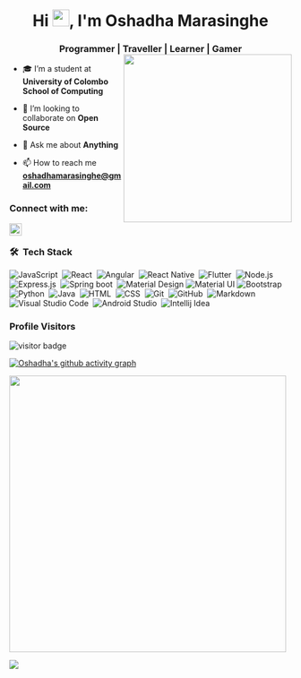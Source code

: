 <h1 align="center">Hi <img src="https://github.com/rahulkarda/rahulkarda/blob/main/wave.gif?raw=true" width="30">, I'm Oshadha Marasinghe</h1>
<h3 align="center">

Programmer | Traveller | Learner | Gamer
<img src="https://c.tenor.com/flflC6GFzO8AAAAd/sultan-alrefaei-programmer.gif" align="right" height="300">
</h3>


- 🎓 I’m a student at **University of Colombo School of Computing**

- 👯 I’m looking to collaborate on **Open Source**

- 💬 Ask me about **Anything**

- 📫 How to reach me **oshadhamarasinghe@gmail.com**


### Connect with me:


[<img align="left" alt="Oshadha Marasinghe | YouTube" width="22px" src="https://cdn-icons-png.flaticon.com/512/124/124010.png" />][facebook]
<!-- [<img align="left" alt="Oshadha Marasinghe | Twitter" width="22px" src="https://cdn-icons-png.flaticon.com/512/906/906377.png" />][telegram]
[<img align="left" alt="oshadhaeshan | LinkedIn" width="22px" src="https://cdn.jsdelivr.net/npm/simple-icons@v3/icons/linkedin.svg" />][linkedin]
[<img align="left" alt="Oshadha Marasinghe | Instagram" width="22px" src="https://cdn.jsdelivr.net/npm/simple-icons@v3/icons/instagram.svg" />][instagram] -->

<br />

### 🛠 &nbsp;Tech Stack


![JavaScript](https://img.shields.io/badge/-JavaScript-05122A?style=flat&logo=javascript)&nbsp;
![React](https://img.shields.io/badge/-React-05122A?style=flat&logo=react)&nbsp;
![Angular](https://img.shields.io/badge/-Angular-05122A?style=flat&logo=Angular&logoColor=dd1b16)&nbsp;
![React Native](https://img.shields.io/badge/-React%20Native-05122A?style=flat&logo=react)&nbsp;
![Flutter](https://img.shields.io/badge/-Flutter-05122A?style=flat&logo=flutter)&nbsp;
![Node.js](https://img.shields.io/badge/-Node.js-05122A?style=flat&logo=node.js)&nbsp;
![Express.js](https://img.shields.io/badge/-Express.js-05122A?style=flat&logo=express)&nbsp;
![Spring boot](https://img.shields.io/badge/-Spring%20boot-05122A?style=flat&logo=spring-boot)&nbsp;
![Material Design](https://img.shields.io/badge/-Material%20Design-05122A?style=flat&logo=material-design&logoColor=563D7C)
![Material UI](https://img.shields.io/badge/-Material%20UI-05122A?style=flat&logo=mui&logoColor=0000FF)
![Bootstrap](https://img.shields.io/badge/-Bootstrap-05122A?style=flat&logo=bootstrap&logoColor=563D7C)\
![Python](https://img.shields.io/badge/-Python-05122A?style=flat&logo=python)&nbsp;
![Java](https://img.shields.io/badge/-Java-05122A?style=flat&logo=Java)&nbsp;
![HTML](https://img.shields.io/badge/-HTML-05122A?style=flat&logo=HTML5)&nbsp;
![CSS](https://img.shields.io/badge/-CSS-05122A?style=flat&logo=CSS3&logoColor=1572B6)&nbsp;
![Git](https://img.shields.io/badge/-Git-05122A?style=flat&logo=git)&nbsp;
![GitHub](https://img.shields.io/badge/-GitHub-05122A?style=flat&logo=github)&nbsp;
![Markdown](https://img.shields.io/badge/-Markdown-05122A?style=flat&logo=markdown)\
![Visual Studio Code](https://img.shields.io/badge/-Visual%20Studio%20Code-05122A?style=flat&logo=visual-studio-code&logoColor=007ACC)&nbsp;
![Android Studio](https://img.shields.io/badge/-Android%20Studio-05122A?style=flat&logo=android-studio&logoColor=3DDC84)&nbsp;
![Intellij Idea](https://img.shields.io/badge/-Intellij%20Idea-05122A?style=flat&logo=intellij-idea)&nbsp;
<br />
### Profile Visitors 
![visitor badge](https://visitor-badge.glitch.me/badge?page_id=oshadha123.visitor-badge&left_color=blue&right_color=yellow)
<br />

[![Oshadha's github activity graph](https://activity-graph.herokuapp.com/graph?username=oshadha123&bg_color=ffffff&color=777777&line=ff5200&point=1adbce&area=true&hide_border=true)](https://github.com/oshadha123/github-readme-activity-graph)


<!-- <h3 align="left">Languages and Tools:</h3>
<p align="left"> <a href="https://getbootstrap.com" target="_blank"> <img src="https://raw.githubusercontent.com/devicons/devicon/master/icons/bootstrap/bootstrap-plain-wordmark.svg" alt="bootstrap" width="40" height="40"/> </a> <a href="https://www.cprogramming.com/" target="_blank"> <img src="https://raw.githubusercontent.com/devicons/devicon/master/icons/c/c-original.svg" alt="c" width="40" height="40"/> </a> <a href="https://www.w3schools.com/cpp/" target="_blank"> <img src="https://raw.githubusercontent.com/devicons/devicon/master/icons/cplusplus/cplusplus-original.svg" alt="cplusplus" width="40" height="40"/> </a> <a href="https://www.w3schools.com/cs/" target="_blank"> <img src="https://raw.githubusercontent.com/devicons/devicon/master/icons/csharp/csharp-original.svg" alt="csharp" width="40" height="40"/> </a> <a href="https://www.w3schools.com/css/" target="_blank"> <img src="https://raw.githubusercontent.com/devicons/devicon/master/icons/css3/css3-original-wordmark.svg" alt="css3" width="40" height="40"/> </a> <a href="https://git-scm.com/" target="_blank"> <img src="https://www.vectorlogo.zone/logos/git-scm/git-scm-icon.svg" alt="git" width="40" height="40"/> </a> <a href="https://heroku.com" target="_blank"> <img src="https://www.vectorlogo.zone/logos/heroku/heroku-icon.svg" alt="heroku" width="40" height="40"/> </a> <a href="https://www.w3.org/html/" target="_blank"> <img src="https://raw.githubusercontent.com/devicons/devicon/master/icons/html5/html5-original-wordmark.svg" alt="html5" width="40" height="40"/> </a> <a href="https://www.java.com" target="_blank"> <img src="https://raw.githubusercontent.com/devicons/devicon/master/icons/java/java-original.svg" alt="java" width="40" height="40"/> </a> <a href="https://developer.mozilla.org/en-US/docs/Web/JavaScript" target="_blank"> <img src="https://raw.githubusercontent.com/devicons/devicon/master/icons/javascript/javascript-original.svg" alt="javascript" width="40" height="40"/> </a> <a href="https://laravel.com/" target="_blank"> <img src="https://raw.githubusercontent.com/devicons/devicon/master/icons/laravel/laravel-plain-wordmark.svg" alt="laravel" width="40" height="40"/> </a> <a href="https://www.linux.org/" target="_blank"> <img src="https://raw.githubusercontent.com/devicons/devicon/master/icons/linux/linux-original.svg" alt="linux" width="40" height="40"/> </a> <a href="https://www.mysql.com/" target="_blank"> <img src="https://raw.githubusercontent.com/devicons/devicon/master/icons/mysql/mysql-original-wordmark.svg" alt="mysql" width="40" height="40"/> </a> <a href="https://www.php.net" target="_blank"> <img src="https://raw.githubusercontent.com/devicons/devicon/master/icons/php/php-original.svg" alt="php" width="40" height="40"/> </a> <a href="https://www.python.org" target="_blank"> <img src="https://raw.githubusercontent.com/devicons/devicon/master/icons/python/python-original.svg" alt="python" width="40" height="40"/> </a> <a href="https://tailwindcss.com/" target="_blank"> <img src="https://www.vectorlogo.zone/logos/tailwindcss/tailwindcss-icon.svg" alt="tailwind" width="40" height="40"/> </a> </p> -->

<p><img width="494" align="center" src="https://github-readme-stats.vercel.app/api/top-langs/?username=oshadha123&layout=compact)](https://github.com/oshadha123/github-readme-stats" /></p>

<p><img align="center" src="https://github-readme-stats.vercel.app/api?username=oshadha123&theme=default&show_icons=true" /></p>


[facebook]: https://facebook.com/oshadha-marasinghe

